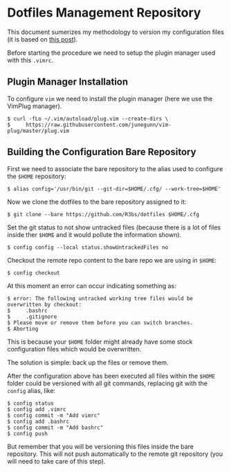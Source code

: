 # Dotfiles Management Repository

This document sumerizes my methodology to version my configuration files (it is based on [this post](https://developer.atlassian.com/blog/2016/02/best-way-to-store-dotfiles-git-bare-repo/)). 

Before starting the procedure we need to setup the plugin manager used with this `.vimrc`.

## Plugin Manager Installation

To configure `vim` we need to install the plugin manager (here we use the VimPlug manager).

```
$ curl -fLo ~/.vim/autoload/plug.vim --create-dirs \ 
$     https://raw.githubusercontent.com/junegunn/vim-plug/master/plug.vim
```

## Building the Configuration Bare Repository

First we need to associate the bare repository to the alias used to configure the `$HOME` repository:

```
$ alias config='/usr/bin/git --git-dir=$HOME/.cfg/ --work-tree=$HOME'
```

Now we clone the dotfiles to the bare repository assigned to it:

```
$ git clone --bare https://github.com/R3bs/dotfiles $HOME/.cfg
```

Set the git status to not show untracked files (because there is a lot of files inside ther `$HOME` and it would pollute the information shown).

```
$ config config --local status.showUntrackedFiles no
```

Checkout the remote repo content to the bare repo we are using in `$HOME`:

```
$ config checkout
```

At this moment an error can occur indicating something as:

```
$ error: The following untracked working tree files would be overwritten by checkout:
$     .bashrc
$     .gitignore
$ Please move or remove them before you can switch branches.
$ Aborting
```
This is because your `$HOME` folder might already have some stock configuration files which would be overwritten. 

The solution is simple: back up the files or remove them.

After the configuration above has been executed all files within the `$HOME` folder could be versioned with all git commands, replacing git with the `config` alias, like:

```
$ config status
$ config add .vimrc
$ config commit -m "Add vimrc"
$ config add .bashrc
$ config commit -m "Add bashrc"
$ config push
```

But remember that you will be versioning this files inside the bare repository. This will not push automatically to the remote git repository (you will need to take care of this step).

